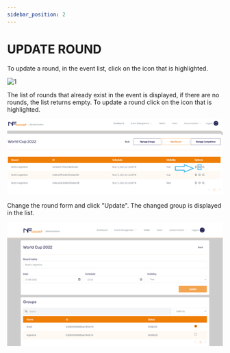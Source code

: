 ```yaml
---
sidebar_position: 2
---
```


# UPDATE ROUND

To update a round, in the event list, click on the icon that is highlighted.

![1](/img/group-create-1.png)

The list of rounds that already exist in the event is displayed, if there are no rounds, the list returns empty.
To update a round click on the icon that is highlighted.

![1](/img/round-update-bt.png)

Change the round form and click "Update". The changed group is displayed in the list.

![1](/img/round-update.png)
